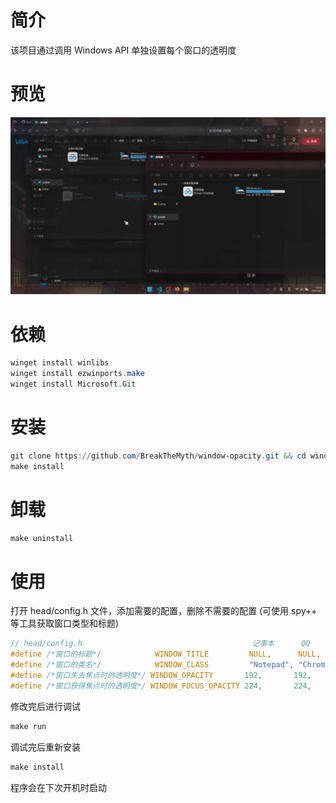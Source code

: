 # 简介

该项目通过调用 Windows API 单独设置每个窗口的透明度

# 预览

![preview.jpg](preview.jpg)

# 依赖

```powershell
winget install winlibs
winget install ezwinports.make
winget install Microsoft.Git
```

# 安装

```powershell
git clone https://github.com/BreakTheMyth/window-opacity.git && cd window-opacity
make install
```

# 卸载

```powershell
make uninstall
```

# 使用

打开 head/config.h 文件，添加需要的配置，删除不需要的配置 (可使用 spy++ 等工具获取窗口类型和标题)

```c
// head/config.h                                      记事本      QQ                   任务栏            Firefox               资源管理器
#define /*窗口的标题*/            WINDOW_TITLE         NULL,      NULL,                 NULL,            NULL,                 NULL
#define /*窗口的类名*/            WINDOW_CLASS         "Notepad", "Chrome_WidgetWin_1", "Shell_TrayWnd", "MozillaWindowClass", "CabinetWClass"
#define /*窗口失去焦点时的透明度*/ WINDOW_OPACITY       192,       192,                  192,             192,                  192
#define /*窗口获得焦点时的透明度*/ WINDOW_FOCUS_OPACITY 224,       224,                  192,             224,                  224
```

修改完后进行调试

```powershell
make run
```



调试完后重新安装

```powershell
make install
```

程序会在下次开机时启动

# 

